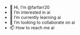 - 👋 Hi, I’m @farfarr20
- 👀 I’m interested in ai
- 🌱 I’m currently learning ai
- 💞️ I’m looking to collaborate on ai
- 📫 How to reach me ai

<!---
farfarr20/farfarr20 is a ✨ special ✨ repository because its `README.md` (this file) appears on your GitHub profile.
You can click the Preview link to take a look at your changes.
--->
